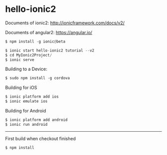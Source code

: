 # hello-ionic2

Documents of ionic2: http://ionicframework.com/docs/v2/

Documents of angular2: https://angular.io/

```python
$ npm install -g ionic@beta

$ ionic start hello-ionic2 tutorial --v2
$ cd MyIonic2Project/
$ ionic serve
```

Building to a Device:
```python
$ sudo npm install -g cordova
```
Building for iOS
```python
$ ionic platform add ios
$ ionic emulate ios
```
Building for Android
```python
$ ionic platform add android
$ ionic run android
```
---

First build when checkout finished
```python
$ npm install
```
